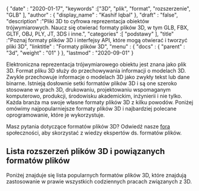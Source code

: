 {
  "date" : "2020-01-17",
  "keywords" :["3D", "plik", "format", "rozszerzenie", "GLB" ],
  "author" : {
    "display_name" : "Kashif Iqbal"
},
  "draft" : "false",
  "description" :"Pliki 3D to cyfrowa reprezentacja obiektów trójwymiarowych. Naucz się otwierać formaty plików 3D, w tym GLB, FBX, GLTF, OBJ, PLY, JT, 3DS i inne.",
  "categories" :[ "podstawy" ],
  "title" :"Poznaj formaty plików 3D i interfejsy API, które mogą otwierać i tworzyć pliki 3D",
  "linktitle" : "Formaty plików 3D",
  "menu" : {
    "docs" : {
      "parent" : "3d",
      "weight" : "01"
}
},
  "lastmod" : "2020-09-01"
}

Elektroniczna reprezentacja trójwymiarowego obiektu jest znana jako plik 3D. Format pliku 3D służy do przechowywania informacji o modelach 3D. Zwykle przechowuje informacje o modelach 3D jako zwykły tekst lub dane binarne. Istnieją dosłownie setki formatów plików 3D i są one szeroko stosowane w grach 3D, drukowaniu, projektowaniu wspomaganym komputerowo, produkcji, środowisku akademickim, inżynierii i nie tylko. Każda branża ma swoje własne formaty plików 3D z kilku powodów. Poniżej omówimy najpopularniejsze formaty plików 3D i najbardziej polecane oprogramowanie, które je wykorzystuje.

Masz pytania dotyczące formatów plików 3D? Odwiedź nasze [fora](https://forum.fileformat.com/c/3d/11) społeczności, aby skorzystać z wiedzy ekspertów ds. formatów plików.

## Lista rozszerzeń plików 3D i powiązanych formatów plików

Poniżej znajduje się lista popularnych formatów plików 3D, które znajdują zastosowanie w prawie wszystkich codziennych pracach związanych z 3D.

